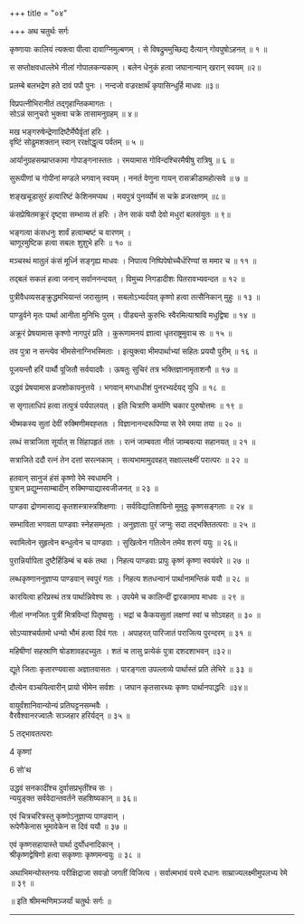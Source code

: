 +++
title = "०४"

+++
अथ चतुर्थः सर्गः

कृष्णायाः कालियं त्यक्त्वा पीत्वा दावाग्निमुल्बणम् । से विषद्रुममुच्छिद्य दैत्यान् गोवपुषोऽहनत् ॥ १ ॥

स सप्तोक्षवधाल्लेभे नीलां गोपालकन्यकाम् । बलेन धेनुकं हत्वा जघानान्यान् खरान् स्वयम् ॥२॥

प्रलम्बे बलभद्रेण हते दावं पपौ पुनः । नन्दजो वज्ररक्षार्थं कृपासिन्धुर्हि माधवः ॥३॥

विप्रपत्नीभिरानीतं तद्गृहान्तिकमागतः ।  
सोऽन्नं सानुचरो भुक्त्वा चक्रे तासामनुग्रहम् ॥ ४॥

मख भङ्गरुषेन्द्रेणादिष्टैर्मेघैर्वृतां हरिः ।  
वृष्टिं सोढुमशक्तान् स्वान् ररक्षोद्धृत्य पर्वतम् ॥ ५ ॥

आर्यानुग्रहसम्प्राप्तकामा गोपाङ्गनास्ततः । रमयामास गोविन्दश्चिरमैषीषु रात्रिषु ॥ ६ ॥

सुरूपीणां च गोपीनां मण्डले भगवान् स्वयम् । ननर्त वेणुना गायन् रासक्रीडामहोत्सवे ॥ ७ ॥

शङ्खचूडासुरं हत्वारिष्टं केशिनमप्यथ । मयपुत्रं पुनर्व्योमं स चक्रे व्रजरक्षणम् ॥८॥

कंसप्रेषितमक्रूरं दृष्ट्वा सम्भाव्य तं हरिः । तेन साकं ययौ देवो मधुरां बलसंयुतः ॥ ९॥

भङ्गत्वा कंसधनुः शार्वं हत्वाम्बष्टं च वारणम् ।  
चाणूरमुष्टिक हत्वा सबलः शुशुभे हरिः ॥ १० ॥

मञ्चस्थं मातुलं कंसं मूर्ध्नि सङ्गृह्य माधवः । निपात्य निष्पिपेषोच्चैर्धरिण्यां स ममार च ॥ ११ ॥

तद्बलं सकलं हत्वा जनान् सर्वाननन्दयत् । विमुच्य निगडादीशः पितरावभ्यवन्दत ॥ १२ ॥

पुत्रीवैधव्यसङ्क्रुद्धमभियान्तं जरासुतम् । सबलोऽभ्यर्दयत् कृष्णो हत्वा तत्सैनिकान् मुहुः ॥ १३ ॥

पाण्डुर्वने मृतः पार्था आनीता मुनिभिः पुरम् । पीड्यन्ते कुरुभिः स्वैरमित्याश्रावि मधुद्विषा ॥ १४ ॥

अक्रूरं प्रेषयामास कृश्णो नागपुरं प्रति । कुरूणामनयं ज्ञात्वा धृतराष्ट्रमुवाच सः ॥ १५ ॥

तव पुत्रा न सन्त्येव भीमसेनाग्निभस्मिताः । इत्युक्त्वा भीमपार्थाभ्यां सहितः प्रययौ पुरीम् ॥ १६ ॥

पूजयन्तौ हरिं पार्थौ पूजितौ सर्वयादवैः । ऊषतुः सुचिरं तत्र भक्तिज्ञानामृताशनौ ॥ १७ ॥

उद्धवं प्रेषयामास व्रजशोकापनुत्तये । भगवान् मगधाधीशं पुनरभ्यर्दयद् युधि ॥ १८ ॥

स सृगालाधिपं हत्वा तत्पुत्रं पर्यपालयत् । इति चित्राणि कर्माणि चकार पुरुषोत्तमः ॥ १९ ॥

भीष्मकस्य सुतां देवीं रुक्मिणीमवह्त्ततः । विज्ञानानन्दरूपिण्या स रेमे रमया तया ॥ २० ॥

लब्धं सत्राजिता सूर्यात् स सिंहापहृतं ततः । रत्नं जाम्बवता नीतं जाम्बवत्या सहानयत् ॥ २१ ॥

सत्राजिते ददौ रत्नं तेन दत्तां सरत्नकाम् । सत्यभामामुदवहत् सक्षाल्लक्ष्मीं परात्परः ॥ २२ ॥

हतवान् सानुजं हंसं कृष्णो रेमे स्वधामनि ।  
पुत्रान् प्रद्युम्नसाम्बादीन् रुक्मिण्याद्यास्वजीजनत् ॥ २३ ॥

पाण्डवा द्रोणमासाद्य कृतशस्त्रास्त्रशिक्षणाः । सर्वविद्यातिशयिनो मुमुदुः कृष्णसङ्गताः ॥ २४ ॥

सम्भाविता भगवता पाण्डवाः स्नेहसम्भृताः । अनुज्ञाताः पुरं जग्मुः सदा तद्भक्तितत्पराः ॥ २५ ॥

स्वामित्वेन सुहृत्वेन बन्धुत्वेन च पाण्डवाः । सुखित्वेन गतित्वेन तमेव शरणं ययुः ॥ २६॥

पुरान्निर्यापिता दुष्टैर्हिडिम्बं च बकं तथा । निहत्य पाण्डवाः प्रापुः कृष्णं कृष्णा स्वयंवरे ॥ २७ ॥

लब्धकृष्णाननुज्ञाप्य पाण्डवान् स्वपुरं गतः । निहत्य शतधन्वानं पार्थानामन्तिकं ययौ ॥ २८ ॥

कारयित्वा हरिप्रस्थं तत्र पार्थान्निवेश्य सः । उपयेमे च कालिन्दीं द्वारकामाप माधवः ॥ २९ ॥

नीलां नग्नजितः पुत्रीं मित्रविन्दां पितृष्वसुः । भद्रां च कैकयसुतां लक्षणां स्वां च सोऽवहत् ॥ ३० ॥

सोऽप्याश्चर्यतमो धन्यो भौमं हत्वा दिवं गतः । अपाहरत् पारिजातं पराजित्य पुरन्दरम् ॥ ३१ ॥

महिषीणां सहस्राणि षोडशावहदच्युतः । शतं च तासु प्रत्येकं पुत्रा दशदशाभवन् ॥३२॥

द्यूते जिताः कृतारण्यवासा अज्ञातवासतः । पारङ्गता उपल्लाव्ये पार्थास्तं प्रति लेभिरे ॥ ३३ ॥

दौत्येन वञ्चयित्वारीन् प्रायो भीमेन सर्वशः । जघान कृतसारथ्यः कृष्णः पार्थानपाद्धरिः ॥३४॥

वायुर्वंशानिवान्योन्यं प्रतिघट्टनसम्भवैः ।  
वैरवैश्वानरज्वालैः सञ्जहार हरिर्यद्न् ॥ ३५ ॥

5 तद्भावतत्पराः

4 कृष्णां 

6 सो'थ

उद्धवं सनकादींश्च दुर्वासप्रभृतींश्च सः ।  
न्ययुङ्क्त सर्ववेदान्तवर्तने सहशिष्यकान् ॥ ३६॥

एवं चित्रचरित्रस्तु कृष्णोऽनुज्ञाप्य पाण्डवान् ।  
रूपेणैकेनास भूमावेकेन स दिवं ययौ ॥ ३७ ॥

एवं कृष्णसहायास्ते पार्था दुर्योधनादिकान् ।  
श्रीकृष्णद्वेषिणो हत्वा सकृष्णाः कृष्णमन्वयुः ॥ ३८ ॥

अथाभिमन्योस्तनयः परीक्षिद्राजा सवज्रो जगतीं विजित्य । सर्वात्मभावं परमे दधानः साम्राज्यलक्ष्मीमुपलभ्य रेमे ॥ ३९ ॥

॥ इति श्रीमन्मणिमञ्जर्यां चतुर्थः सर्गः ॥

---------------------
